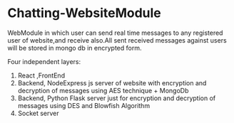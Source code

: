 # Chatting-WebsiteModule
WebModule in which user can send real time messages to any registered user of website,and receive also.All sent received messages against users will be stored in mongo db in encrypted form.
  
Four independent layers:  
1) React ,FrontEnd  
2) Backend, NodeExpress js server of website with encryption and decryption of messages using AES technique + MongoDb  
3) Backend, Python Flask server just for encryption and decryption of messages using DES and Blowfish Algorithm
4) Socket server
